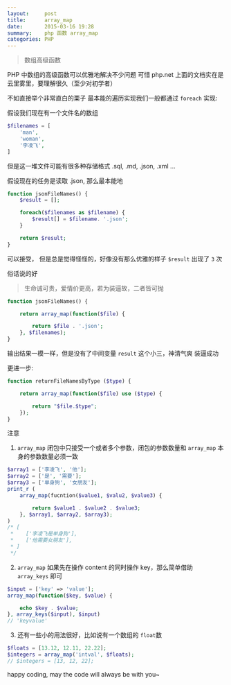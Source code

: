 ```yaml
---
layout:     post
title:      array_map
date:       2015-03-16 19:28
summary:    php 函数 array_map
categories: PHP
---
```


> 数组高级函数

PHP 中数组的高级函数可以优雅地解决不少问题 可惜 php.net 上面的文档实在是云里雾里，要理解很久（至少对初学者）

不如直接举个非常直白的栗子
最本能的遍历实现我们一般都通过 `foreach` 实现:

假设我们现在有一个文件名的数组

```php
$filenames = [
    'man',
    'woman',
    '李凌飞',
]
```

但是这一堆文件可能有很多种存储格式 .sql, .md, .json, .xml ...

假设现在的任务是读取 .json, 那么最本能地

```php
function jsonFileNames() {
    $result = [];

    foreach($filenames as $filename) {
        $result[] = $filename. '.json';
    }

    return $result;
}
```

可以接受， 但是总是觉得怪怪的，好像没有那么优雅的样子 `$result` 出现了 `3` 次

俗话说的好

> 生命诚可贵，爱情价更高，若为装逼故，二者皆可抛

```php
function jsonFileNames() {

    return array_map(function($file) {

        return $file . '.json';
    }, $filenames);
}
```

输出结果一模一样，但是没有了中间变量 `result` 这个小三，神清气爽 装逼成功

更进一步:

```php
function returnFileNamesByType ($type) {

    return array_map(function($file) use ($type) {

        return "$file.$type";
    });
}
```

注意
1. `array_map` 闭包中只接受一个或者多个参数，闭包的参数数量和 `array_map` 本身的参数数量必须一致

```php
$array1 = ['李凌飞', '他'];
$array2 = ['是', '需要'];
$array3 = ['单身狗', '女朋友'];
print_r (
    array_map(fucntion($value1, $valu2, $value3) {

        return $value1 . $value2 . $value3;
    }, $array1, $array2, $array3);
)
/* [
 *    ['李凌飞是单身狗'],
 *    ['他需要女朋友'],
 * ]
 */
```
2. `array_map` 如果先在操作 content 的同时操作 key，那么简单借助 `array_keys` 即可

```php
$input = ['key' => 'value'];
array_map(function($key, $value) {

    echo $key . $value;
}, array_keys($input), $input)
// 'keyvalue'
```
3. 还有一些小的用法很好，比如说有一个数组的 `float`数

```php
$floats = [13.12, 12.11, 22.22];
$integers = array_map('intval', $floats);
// $integers = [13, 12, 22];
```

happy coding, may the code will always be with you~
